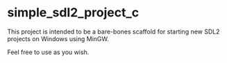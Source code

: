 # simple_sdl2_project_c

This project is intended to be a bare-bones scaffold for starting new SDL2 projects on Windows using MinGW.

Feel free to use as you wish.
